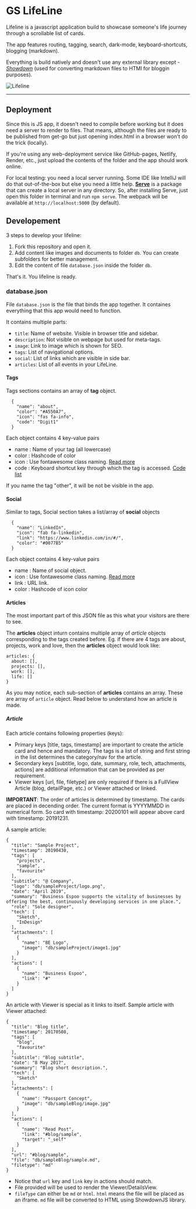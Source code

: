 # GS LifeLine

Lifeline is a javascript application build to showcase someone's life journey through a scrollable list of cards.

The app features routing, tagging, search, dark-mode, keyboard-shortcuts, blogging (markdown).

Everything is build natively and doesn't use any external library except - _[Showdown](http://showdownjs.com)_ (used for converting markdown files to HTMl for bloggin purposes).

![Lifeline](/db/Lifeline.jpg)

---

## Deployment

Since this is JS app, it doesn't need to compile before working but it does need a server to render to files. That means, although the files are ready to be published from get-go but just opening index.html in a browser won't do the trick (locally).

If you're using any web-deployment service like GitHub-pages, Netlify, Render, etc., just upload the contents of the folder and the app should work online.

For local testing: you need a local server running. Some IDE like IntelliJ will do that out-of-the-box but else you need a little help. **[Serve](https://www.npmjs.com/package/serve)** is a package that can create a local server in any directory. So, after installing Serve, just open this folder in terminal and run `npm serve`. The webpack will be available at `http://localhost:5000` (by default).

## Developement

3 steps to develop your lifeline:

1. Fork this repository and open it.
2. Add content like images and documents to folder `db`. You can create subfolders for better management.
3. Edit the content of file `database.json` inside the folder `db`.

That's it. You lifeline is ready.

### database.json

File `database.json` is the file that binds the app together. It containes everything that this app would need to function.

It contains multiple parts:

- `title`: Name of website. Visible in browser title and sidebar.
- `description`: Not visible on webpage but used for meta-tags.
- `image`: Link to image which is shown for SEO.
- `tags`: List of navigational options.
- `social`: List of links which are visible in side bar.
- `articles`: List of all events in your LifeLine.

#### Tags

Tags sections contains an array of **tag** object.

```
  {
    "name": "about",
    "color": "#A550A7",
    "icon": "fas fa-info",
    "code": "Digit1"
  }
```

Each object contains 4 key-value pairs

- name : Name of your tag (all lowercase)
- color : Hashcode of color
- icon : Use fontawesome class naming. [Read more](https://fontawesome.com/v4.7.0/examples/#basic)
- code : Keyboard shortcut key through which the tag is accessed. [Code list](https://developer.mozilla.org/en-US/docs/Web/API/KeyboardEvent/code/code_values)

If you name the tag "other", it will be not be visible in the app.

#### Social

Similar to tags, Social section takes a list/array of **social** objects

```
  {
    "name": "LinkedIn",
    "icon": "fab fa-linkedin",
    "link": "https://www.linkedin.com/in/#/",
    "color": "#0077B5"
  }
```

Each object contains 4 key-value pairs

- name : Name of social object.
- icon : Use fontawesome class naming. [Read more](https://fontawesome.com/v4.7.0/examples/#basic)
- link : URL link.
- color : Hashcode of icon color

#### Articles

The most important part of this JSON file as this what your visitors are there to see.

The **articles** object inturn contains multiple array of _article_ objects corresponding to the tags created before.
Eg. if there are 4 tags are about, projects, work and love, then the **articles** object would look like:

```
articles: {
  about: [],
  projects: [],
  work: [],
  life: []
}
```

As you may notice, each sub-section of **articles** contains an array. These are array of `article` object. Read below to understand how an article is made.

##### Article

Each article contains following properties (keys):

- Primary keys [title, tags, timestamp] are important to create the article card and hence and mandatory. The tags is a list of string and first string in the list determines the category/nav for the article.
- Secondary keys [subtitle, logo, date, summary, role, tech, attachments, actions] are additional information that can be provided as per requirement.
- Viewer keys [url, file, filetype] are only required if there is a FullView Article (blog, detailPage, etc.) or Viewer attached or linked.

**IMPORTANT**: The order of articles is determined by timestamp. The cards are placed in decending order. The current format is YYYYMMDD in numerical form. So card with timestamp: 20200101 will appear above card with timestamp: 20191231.

A sample article:

```
{
  "title": "Sample Project",
  "timestamp": 20190430,
  "tags": [
    "projects",
    "sample",
    "favourite"
  ],
  "subtitle": "@ Company",
  "logo": "db/sampleProject/logo.png",
  "date": "April 2019",
  "summary": "Business Espoo supports the vitality of businesses by offering the best, continuously developing services in one place.",
  "role": "Sole designer",
  "tech": [
    "Sketch",
    "InDesign"
  ],
  "attachments": [
    {
      "name": "BE Logo",
      "image": "db/sampleProject/image1.jpg"
    }
  ],
  "actions": [
    {
      "name": "Business Espoo",
      "link": "#"
    }
  ]
}
```

An article with Viewer is special as it links to itself.
Sample article with Viewer attached:

```
{
  "title": "Blog title",
  "timestamp": 20170508,
  "tags": [
    "blog",
    "favourite"
  ],
  "subtitle": "Blog subtitle",
  "date": "8 May 2017",
  "summary": "Blog short description.",
  "tech": [
    "Sketch"
  ],
  "attachments": [
    {
      "name": "Passport Concept",
      "image": "db/sampleBlog/image.jpg"
    }
  ],
  "actions": [
    {
      "name": "Read Post",
      "link": "#blog/sample",
      "target": "_self"
    }
  ],
  "url": "#blog/sample",
  "file": "db/sampleBlog/sample.md",
  "filetype": "md"
}
```

- Notice that `url` key and `link` key in actions should match.
- File provided will be used to render the Viewer/DetailsView.
- `fileType` can either be `md` or `html`. `html` means the file will be placed as an iframe. `md` file will be converted to HTML using ShowdownJS library.
